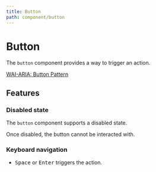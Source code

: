 ```yaml
---
title: Button
path: component/button
---
```


# Button

The `button` component provides a way to trigger an action.

[WAI-ARIA: Button Pattern](https://www.w3.org/WAI/ARIA/apg/patterns/button/)

## Features

### Disabled state

The `button` component supports a disabled state.

Once disabled, the button cannot be interacted with.

### Keyboard navigation

- <kbd>Space</kbd> or <kbd>Enter</kbd> triggers the action.
